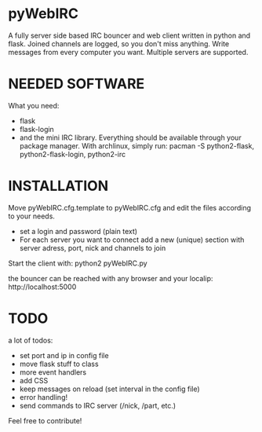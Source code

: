 # pyWebIRC
A fully server side based IRC bouncer and web client written in python and flask. Joined channels are logged, so you don't miss anything. Write messages from every computer you want. Multiple servers are supported. 

# NEEDED SOFTWARE
What you need:
- flask
- flask-login 
- and the mini IRC library.
Everything should be available through your package manager. With archlinux, simply run:
 pacman -S python2-flask, python2-flask-login, python2-irc

# INSTALLATION
Move pyWebIRC.cfg.template to pyWebIRC.cfg and edit the files according to your needs.
- set a login and password (plain text)
- For each server you want to connect add a new (unique) section with server adress, port, nick and channels to join

Start the client with:
 python2 pyWebIRC.py

the bouncer can be reached with any browser and your localip:
 http://localhost:5000

# TODO
a lot of todos:
- set port and ip in config file
- move flask stuff to class
- more event handlers
- add CSS
- keep messages on reload (set interval in the config file)
- error handling!
- send commands to IRC server (/nick, /part, etc.)

Feel free to contribute!
